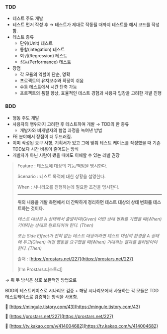 ### TDD

- 테스트 주도 개발
- 테스트 먼저 작성 후 → 테스트가 제대로 작동될 때까지 테스트를 해서 코드를 작성함.
- 테스트 종류
  - 단위(Unit) 테스트
  - 통합(integation) 테스트
  - 회귀(Regression) 테스트
  - 성능(Performance) 테스트
- 장점
  - 각 모듈의 역할이 단순, 명확
  - 프로젝트의 유지보수와 확장이 쉬움
  - 수동 테스트에서 시간 단축 가능
  - 프로젝트의 품질 향상, 효율적인 테스트 경험과 사용자 입장을 고려한 개발 진행

### BDD

- 행동 주도 개발
- 사용자의 행위까지 고려한 후 테스트하여 개발 → TDD의 한 종류
  - 개발자와 비개발자의 협업 과정을 녹여낸 방법
- FE 분야에서 장점이 더 두드러짐.
- 이미 작성된 요구 사항, 기획서가 있고 그에 맞춰 테스트 케이스를 작성했을 때 기존 TDD보다 시간 비용이 줄어드는 방식
- 개발자가 아닌 사람이 봤을 때에도 이해할 수 있는 레벨 권장

> Feature : 테스트에 대상의 기능/책임을 명시한다.
>
> Scenario : 테스트 목적에 대한 상황을 설명한다.
>
> When : 시나리오를 진행하는데 필요한 조건을 명시한다.
>
> ---
>
> **위의 내용을 개발 측면에서 더 간략하게 정리하면 테스트 대상의 상태 변화를 테스트하는 것이다.**
>
> _테스트 대상은 A 상태에서 출발하며(Given) 어떤 상태 변화를 가했을 때(When) 기대하는 상태로 완료되어야 한다. (Then)_
>
> _또는 Side Effect가 전혀 없는 테스트 대상이라면 테스트 대상의 환경을 A 상태에 두고(Given) 어떤 행동을 요구했을 때(When) 기대하는 결과를 돌려받아야 한다. (Then)_
>
> 출처 : [https://prostars.net/227](https://prostars.net/227)
>
> [I'm Prostars:티스토리]

→ 위 두 방식은 상호 보완적인 방법으로

BDD의 테스트케이스로 시나리오 검증 + 해당 시나리오에서 사용하는 각 모듈은 TDD 테스트케이스로 검증하는 방식을 사용함.

🔗 [https://mingule.tistory.com/43](https://mingule.tistory.com/43)

🔗 [https://prostars.net/227](https://prostars.net/227)

🎦 [https://tv.kakao.com/v/414004682](https://tv.kakao.com/v/414004682)
